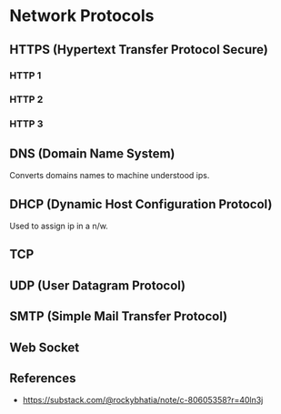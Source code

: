 # Network Protocols

## HTTPS (Hypertext Transfer Protocol Secure)
### HTTP 1

### HTTP 2

### HTTP 3

## DNS (Domain Name System)
Converts domains names to machine understood ips.

## DHCP (Dynamic Host Configuration Protocol)
Used to assign ip in a n/w.

## TCP

## UDP (User Datagram Protocol)

## SMTP (Simple Mail Transfer Protocol)

## Web Socket

## References
* https://substack.com/@rockybhatia/note/c-80605358?r=40ln3j